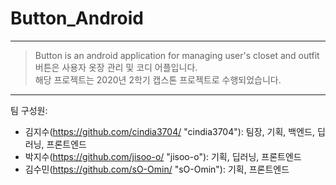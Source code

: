 # Button_Android
_________________________
> Button is an android application for managing user's closet and outfit   
> 버튼은 사용자 옷장 관리 및 코디 어플입니다.   
> 해당 프로젝트는 2020년 2학기 캡스톤 프로젝트로 수행되었습니다.      
  
_______________      
팀 구성원:
* 김지수(https://github.com/cindia3704/ "cindia3704"): 팀장, 기획, 백엔드, 딥러닝, 프론트엔드
* 박지수(https://github.com/jisoo-o/ "jisoo-o"): 기획, 딥러닝, 프론트엔드
* 김수민(https://github.com/sO-Omin/ "sO-Omin"): 기획, 프론트엔드
